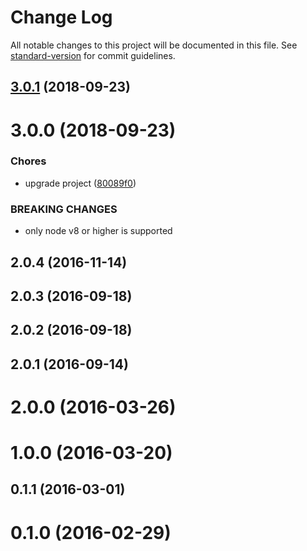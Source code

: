# Change Log

All notable changes to this project will be documented in this file. See [standard-version](https://github.com/conventional-changelog/standard-version) for commit guidelines.

<a name="3.0.1"></a>
## [3.0.1](https://github.com/moxystudio/node-gh-issues-stats/compare/v3.0.0...v3.0.1) (2018-09-23)



<a name="3.0.0"></a>
# 3.0.0 (2018-09-23)


### Chores

* upgrade project ([80089f0](https://github.com/moxystudio/node-gh-issues-stats/commit/80089f0))


### BREAKING CHANGES

* only node v8 or higher is supported



<a name="2.0.4"></a>
## 2.0.4 (2016-11-14)



<a name="2.0.3"></a>
## 2.0.3 (2016-09-18)



<a name="2.0.2"></a>
## 2.0.2 (2016-09-18)



<a name="2.0.1"></a>
## 2.0.1 (2016-09-14)



<a name="2.0.0"></a>
# 2.0.0 (2016-03-26)



<a name="1.0.0"></a>
# 1.0.0 (2016-03-20)



<a name="0.1.1"></a>
## 0.1.1 (2016-03-01)



<a name="0.1.0"></a>
# 0.1.0 (2016-02-29)

